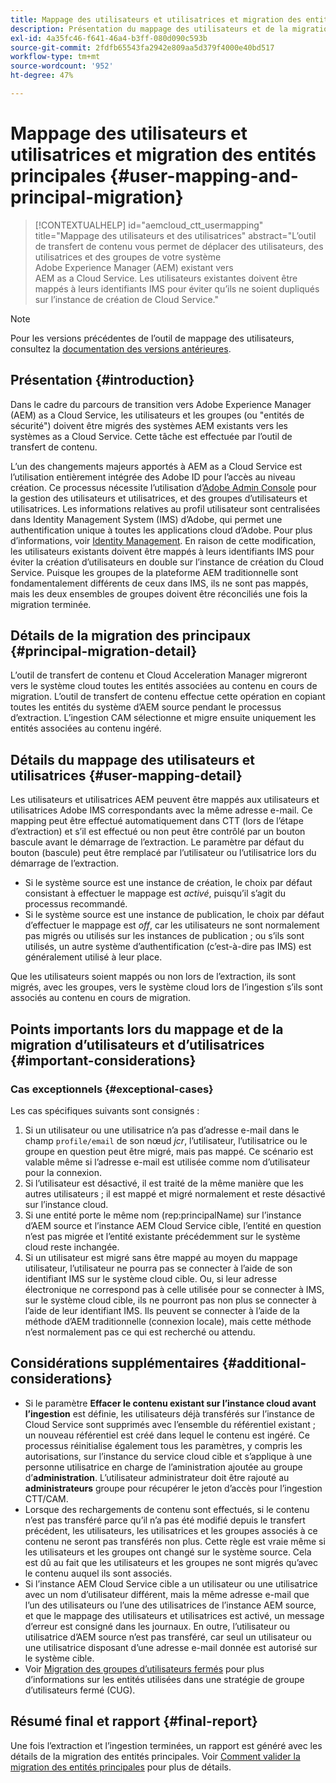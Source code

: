 ```yaml
---
title: Mappage des utilisateurs et utilisatrices et migration des entités principales
description: Présentation du mappage des utilisateurs et de la migration des entités de sécurité dans AEM as a Cloud Service.
exl-id: 4a35fc46-f641-46a4-b3ff-080d090c593b
source-git-commit: 2fdfb65543fa2942e809aa5d379f4000e40bd517
workflow-type: tm+mt
source-wordcount: '952'
ht-degree: 47%

---
```


# Mappage des utilisateurs et utilisatrices et migration des entités principales {#user-mapping-and-principal-migration}

>[!CONTEXTUALHELP]
>id="aemcloud_ctt_usermapping"
>title="Mappage des utilisateurs et des utilisatrices"
>abstract="L’outil de transfert de contenu vous permet de déplacer des utilisateurs, des utilisatrices et des groupes de votre système Adobe Experience Manager (AEM) existant vers AEM as a Cloud Service. Les utilisateurs existantes doivent être mappés à leurs identifiants IMS pour éviter qu’ils ne soient dupliqués sur l’instance de création de Cloud Service."

>[!NOTE]
>Pour les versions précédentes de l’outil de mappage des utilisateurs, consultez la [documentation des versions antérieures](/help/journey-migration/content-transfer-tool/user-mapping-tool-legacy/considerations-user-mapping-tool-legacy.md).

## Présentation {#introduction}

Dans le cadre du parcours de transition vers Adobe Experience Manager (AEM) as a Cloud Service, les utilisateurs et les groupes (ou &quot;entités de sécurité&quot;) doivent être migrés des systèmes AEM existants vers les systèmes as a Cloud Service. Cette tâche est effectuée par l’outil de transfert de contenu.

L’un des changements majeurs apportés à AEM as a Cloud Service est l’utilisation entièrement intégrée des Adobe ID pour l’accès au niveau création. Ce processus nécessite l’utilisation d’[Adobe Admin Console](https://helpx.adobe.com/fr/enterprise/using/admin-console.html) pour la gestion des utilisateurs et utilisatrices, et des groupes d’utilisateurs et utilisatrices. Les informations relatives au profil utilisateur sont centralisées dans Identity Management System (IMS) d’Adobe, qui permet une authentification unique à toutes les applications cloud d’Adobe. Pour plus d’informations, voir [Identity Management](https://experienceleague.adobe.com/docs/experience-manager-cloud-service/content/overview/what-is-new-and-different.html?lang=fr#identity-management). En raison de cette modification, les utilisateurs existants doivent être mappés à leurs identifiants IMS pour éviter la création d’utilisateurs en double sur l’instance de création du Cloud Service. Puisque les groupes de la plateforme AEM traditionnelle sont fondamentalement différents de ceux dans IMS, ils ne sont pas mappés, mais les deux ensembles de groupes doivent être réconciliés une fois la migration terminée.

## Détails de la migration des principaux {#principal-migration-detail}

L’outil de transfert de contenu et Cloud Acceleration Manager migreront vers le système cloud toutes les entités associées au contenu en cours de migration.  L’outil de transfert de contenu effectue cette opération en copiant toutes les entités du système d’AEM source pendant le processus d’extraction.  L’ingestion CAM sélectionne et migre ensuite uniquement les entités associées au contenu ingéré.

## Détails du mappage des utilisateurs et utilisatrices {#user-mapping-detail}

Les utilisateurs et utilisatrices AEM peuvent être mappés aux utilisateurs et utilisatrices Adobe IMS correspondants avec la même adresse e-mail.  Ce mapping peut être effectué automatiquement dans CTT (lors de l’étape d’extraction) et s’il est effectué ou non peut être contrôlé par un bouton bascule avant le démarrage de l’extraction. Le paramètre par défaut du bouton (bascule) peut être remplacé par l’utilisateur ou l’utilisatrice lors du démarrage de l’extraction.

* Si le système source est une instance de création, le choix par défaut consistant à effectuer le mappage est _activé_, puisqu’il s’agit du processus recommandé.
* Si le système source est une instance de publication, le choix par défaut d’effectuer le mappage est _off_, car les utilisateurs ne sont normalement pas migrés ou utilisés sur les instances de publication ; ou s’ils sont utilisés, un autre système d’authentification (c’est-à-dire pas IMS) est généralement utilisé à leur place.

Que les utilisateurs soient mappés ou non lors de l’extraction, ils sont migrés, avec les groupes, vers le système cloud lors de l’ingestion s’ils sont associés au contenu en cours de migration.

## Points importants lors du mappage et de la migration d’utilisateurs et d’utilisatrices {#important-considerations}

### Cas exceptionnels {#exceptional-cases}

Les cas spécifiques suivants sont consignés :

1. Si un utilisateur ou une utilisatrice n’a pas d’adresse e-mail dans le champ `profile/email` de son nœud *jcr*, l’utilisateur, l’utilisatrice ou le groupe en question peut être migré, mais pas mappé. Ce scénario est valable même si l’adresse e-mail est utilisée comme nom d’utilisateur pour la connexion.
2. Si l’utilisateur est désactivé, il est traité de la même manière que les autres utilisateurs ; il est mappé et migré normalement et reste désactivé sur l’instance cloud.
3. Si une entité porte le même nom (rep:principalName) sur l’instance d’AEM source et l’instance AEM Cloud Service cible, l’entité en question n’est pas migrée et l’entité existante précédemment sur le système cloud reste inchangée.
4. Si un utilisateur est migré sans être mappé au moyen du mappage utilisateur, l’utilisateur ne pourra pas se connecter à l’aide de son identifiant IMS sur le système cloud cible. Ou, si leur adresse électronique ne correspond pas à celle utilisée pour se connecter à IMS, sur le système cloud cible, ils ne pourront pas non plus se connecter à l’aide de leur identifiant IMS. Ils peuvent se connecter à l’aide de la méthode d’AEM traditionnelle (connexion locale), mais cette méthode n’est normalement pas ce qui est recherché ou attendu.

## Considérations supplémentaires {#additional-considerations}

* Si le paramètre **Effacer le contenu existant sur l’instance cloud avant l’ingestion** est définie, les utilisateurs déjà transférés sur l’instance de Cloud Service sont supprimés avec l’ensemble du référentiel existant ; un nouveau référentiel est créé dans lequel le contenu est ingéré. Ce processus réinitialise également tous les paramètres, y compris les autorisations, sur l’instance du service cloud cible et s’applique à une personne utilisatrice en charge de l’aministration ajoutée au groupe d’**administration**. L’utilisateur administrateur doit être rajouté au **administrateurs** groupe pour récupérer le jeton d’accès pour l’ingestion CTT/CAM.
* Lorsque des rechargements de contenu sont effectués, si le contenu n’est pas transféré parce qu’il n’a pas été modifié depuis le transfert précédent, les utilisateurs, les utilisatrices et les groupes associés à ce contenu ne seront pas transférés non plus. Cette règle est vraie même si les utilisateurs et les groupes ont changé sur le système source. Cela est dû au fait que les utilisateurs et les groupes ne sont migrés qu’avec le contenu auquel ils sont associés.
* Si l’instance AEM Cloud Service cible a un utilisateur ou une utilisatrice avec un nom d’utilisateur différent, mais la même adresse e-mail que l’un des utilisateurs ou l’une des utilisatrices de l’instance AEM source, et que le mappage des utilisateurs et utilisatrices est activé, un message d’erreur est consigné dans les journaux. En outre, l’utilisateur ou utilisatrice d’AEM source n’est pas transféré, car seul un utilisateur ou une utilisatrice disposant d’une adresse e-mail donnée est autorisé sur le système cible.
* Voir [Migration des groupes d’utilisateurs fermés](/help/journey-migration/content-transfer-tool/using-content-transfer-tool/closed-user-groups-migration.md) pour plus d’informations sur les entités utilisées dans une stratégie de groupe d’utilisateurs fermé (CUG).

## Résumé final et rapport {#final-report}

Une fois l’extraction et l’ingestion terminées, un rapport est généré avec les détails de la migration des entités principales. Voir [Comment valider la migration des entités principales](/help/journey-migration/content-transfer-tool/using-content-transfer-tool/validating-content-transfers.md#how-to-validate-principal-migration) pour plus de détails.

